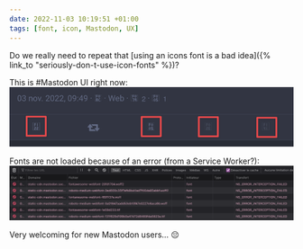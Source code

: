 ```yaml
---
date: 2022-11-03 10:19:51 +01:00
tags: [font, icon, Mastodon, UX]
---
```


Do we really need to repeat that [using an icons font is a bad idea]({% link_to "seriously-don-t-use-icon-fonts" %})?

This is #Mastodon UI right now:
![Icons missing in Mastodon UI](mastodon-social-icon-font-missing.png)

Fonts are not loaded because of an error (from a Service Worker?):
![NS_ERROR_INTERCEPTION_FAILED errors in Firefox network panel](mastodon-social-icon-font-loading-error.png)

Very welcoming for new Mastodon users… 😔
